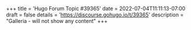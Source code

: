 +++
title = 'Hugo Forum Topic #39365'
date = 2022-07-04T11:11:13-07:00
draft = false
details = 'https://discourse.gohugo.io/t/39365'
description = "Galleria - will not show any content"
+++
